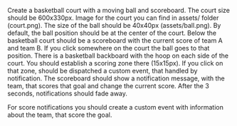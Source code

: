 Create a basketball court with a moving ball and scoreboard. The court size should be 600x330px.
Image for the court you can find in assets/ folder (court.png). The size of the ball should be 40x40px
(assets/ball.png). By default, the ball position should be at the center of the court. Below the
basketball court should be a scoreboard with the current score of team A and team B. If you click
somewhere on the court the ball goes to that position. There is a basketball backboard with the
hoop on each side of the court. You should establish a scoring zone there (15x15px). If you click on
that zone, should be dispatched a custom event, that handled by notification. The scoreboard
should show a notification message, with the team, that scores that goal and change the current
score. After the 3 seconds, notifications should fade away.

For score notifications you should create a custom event with information about the team, that score
the goal.
